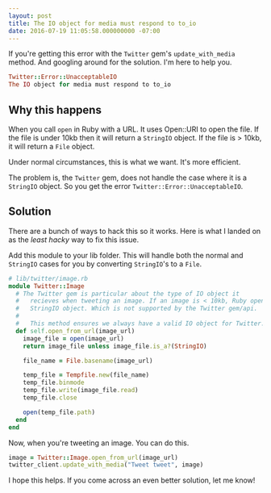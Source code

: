 ```yaml
---
layout: post
title: The IO object for media must respond to to_io
date: 2016-07-19 11:05:58.000000000 -07:00
---
```

If you're getting this error with the `Twitter` gem's `update_with_media` method. And googling around for the solution. I'm here to help you.

```ruby
Twitter::Error::UnacceptableIO
The IO object for media must respond to to_io
```

## Why this happens
When you call `open` in Ruby with a URL. It uses Open::URI to open the file. If the file is under 10kb then it will return a `StringIO` object. If the file is > 10kb, it will return a `File` object.

Under normal circumstances, this is what we want. It's more efficient.

The problem is, the `Twitter` gem, does not handle the case where it is a `StringIO` object. So you get the error `Twitter::Error::UnacceptableIO`.


## Solution
There are a bunch of ways to hack this so it works. Here is what I landed on as the *least hacky* way to fix this issue.

Add this module to your lib folder. This will handle both the normal and `StringIO` cases for you by converting `StringIO`'s to a `File`.

```ruby
# lib/twitter/image.rb
module Twitter::Image
  # The Twitter gem is particular about the type of IO object it
  #   recieves when tweeting an image. If an image is < 10kb, Ruby opens it as a
  #   StringIO object. Which is not supported by the Twitter gem/api.
  #
  #   This method ensures we always have a valid IO object for Twitter.
  def self.open_from_url(image_url)
    image_file = open(image_url)
    return image_file unless image_file.is_a?(StringIO)

    file_name = File.basename(image_url)

    temp_file = Tempfile.new(file_name)
    temp_file.binmode
    temp_file.write(image_file.read)
    temp_file.close

    open(temp_file.path)
  end
end
```

Now, when you're tweeting an image. You can do this.

```ruby
image = Twitter::Image.open_from_url(image_url)
twitter_client.update_with_media("Tweet tweet", image)

```

I hope this helps. If you come across an even better solution, let me know!
